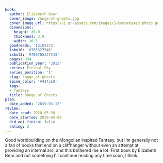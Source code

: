 ```yaml
---
book:
  author: Elizabeth Bear
  cover_image: range-of-ghosts.jpg
  cover_image_url: https://i.gr-assets.com/images/S/compressed.photo.goodreads.com/books/1317794501l/12109372._SX98_.jpg
  dimensions:
    height: 25.0
    thickness: 3.0
    width: 16.5
  goodreads: '12109372'
  isbn10: '0765327546'
  isbn13: '9780765327543'
  pages: 334
  publication_year: '2012'
  series: Eternal Sky
  series_position: '1'
  slug: range-of-ghosts
  spine_color: '#414360'
  tags:
  - fantasy
  title: Range of Ghosts
plan:
  date_added: '2019-03-17'
review:
  date_read: 2020-05-08
  date_started: 2020-05-08
  did_not_finish: false
  rating: 2
---
```


Good worldbuilding on the Mongolian inspired Fantasy, but I'm generally not a fan of books that end on a cliffhanger without even an attempt at providing an internal arc, and this bothered me a lot. First book by Elizabeth Bear and not something I'll continue reading any time soon, I think.
